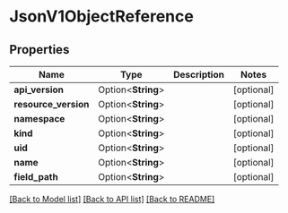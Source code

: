 # JsonV1ObjectReference

## Properties

Name | Type | Description | Notes
------------ | ------------- | ------------- | -------------
**api_version** | Option<**String**> |  | [optional]
**resource_version** | Option<**String**> |  | [optional]
**namespace** | Option<**String**> |  | [optional]
**kind** | Option<**String**> |  | [optional]
**uid** | Option<**String**> |  | [optional]
**name** | Option<**String**> |  | [optional]
**field_path** | Option<**String**> |  | [optional]

[[Back to Model list]](../README.md#documentation-for-models) [[Back to API list]](../README.md#documentation-for-api-endpoints) [[Back to README]](../README.md)


